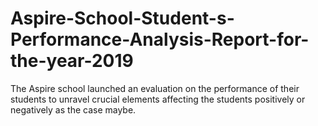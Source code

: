 # Aspire-School-Student-s-Performance-Analysis-Report-for-the-year-2019
The Aspire school launched an evaluation on the performance of their students to unravel crucial elements affecting the students positively or negatively as the case maybe. 
